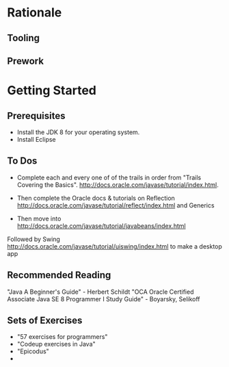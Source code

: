 # Rationale

## Tooling



## Prework


# Getting Started

## Prerequisites
- Install the JDK 8 for your operating system.
- Install Eclipse

## To Dos

- Complete each and every one of of the trails in order from "Trails Covering the Basics".
http://docs.oracle.com/javase/tutorial/index.html.

- Then complete the Oracle docs & tutorials on Reflection http://docs.oracle.com/javase/tutorial/reflect/index.html and Generics
- Then move into http://docs.oracle.com/javase/tutorial/javabeans/index.html


Followed by Swing http://docs.oracle.com/javase/tutorial/uiswing/index.html to make a desktop app


## Recommended Reading
"Java A Beginner's Guide" - Herbert Schildt
"OCA Oracle Certified Associate Java SE 8 Programmer I Study Guide" - Boyarsky, Selikoff

## Sets of Exercises
- "57 exercises for programmers"
- "Codeup exercises in Java"
- "Epicodus"
-
